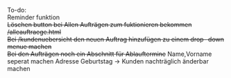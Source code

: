 To-do: \
Reminder funktion \
~~Löschen button bei Allen Aufträgen zum fuktionieren bekommen /alleauftraege.html~~ \
~~Bei /kundenuebersicht den neuen Auftrag hinzufügen zu einem drop- down menue machen~~ \
~~Bei den Aufträgen noch ein Abschnitt für Ablauftermine~~
Name,Vorname seperat machen
Adresse
Geburtstag
-> Kunden nachträglich änderbar machen
